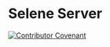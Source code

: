 # Selene Server

[![Contributor Covenant](https://img.shields.io/badge/Contributor%20Covenant-2.1-4baaaa.svg)](CODE_OF_CONDUCT.md)